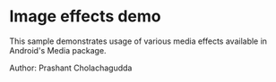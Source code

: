 Image effects demo
================

This sample demonstrates usage of various media effects available in Android's Media package.

Author: Prashant Cholachagudda